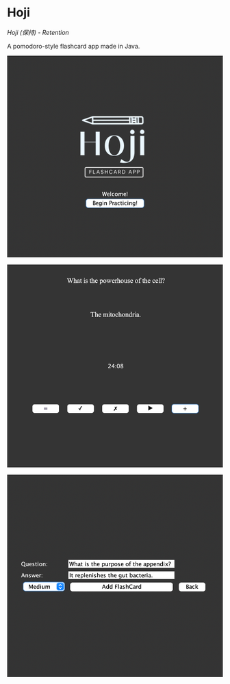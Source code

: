 # Hoji 

*Hoji (保持) - Retention*

A pomodoro-style flashcard app made in Java. 

![alt text](https://github.com/aaronchan73/hoji/blob/main/start.png)

![alt text](https://github.com/aaronchan73/hoji/blob/main/main.png)

![alt text](https://github.com/aaronchan73/hoji/blob/main/add.png)



